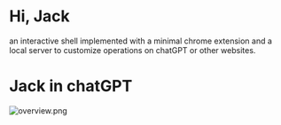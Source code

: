 # Hi, Jack
an interactive shell implemented with a minimal chrome extension and a local server to customize operations on chatGPT or other websites.

# Jack in chatGPT
![overview.png](overview)
